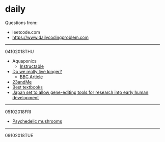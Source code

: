 # daily 

Questions from:
* leetcode.com
* https://www.dailycodingproblem.com

---
04102018THU

* Aquaponics
  * [Instructable](https://www.instructables.com/id/Small-DIY-Aquaponics-System/)
* [Do we really live longer?](https://news.ycombinator.com/item?id=18132096)
  * [BBC Article](http://www.bbc.com/future/story/20181002-how-long-did-ancient-people-live-life-span-versus-longevity)
* [23andMe](https://news.ycombinator.com/item?id=18134393)
* [Best textbooks](https://news.ycombinator.com/item?id=18104814)
* [Japan set to allow gene-editing tools for research into early human development](https://news.ycombinator.com/item?id=18137204)

---
05102018FRI

* [Psychedelic mushrooms](https://news.ycombinator.com/item?id=18134173)

---
09102018TUE



